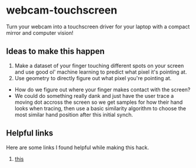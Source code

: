 # webcam-touchscreen
Turn your webcam into a touchscreen driver for your laptop with a compact mirror and computer vision!

## Ideas to make this happen
1. Make a dataset of your finger touching different spots on your screen and use good ol' machine learning to predict what pixel it's pointing at.
2. Use geometry to directly figure out what pixel you're pointing at.
  * How do we figure out where your finger makes contact with the screen?
  * We could do something really dank and just have the user trace a moving dot accross the screen so we get samples for how their hand looks when tracing, then use a basic similarity algorithm to choose the most similar hand position after this initial synch.

## Helpful links
Here are some links I found helpful while making this hack.
1. [this](https://dev.to/amarlearning/finger-detection-and-tracking-using-opencv-and-python-586m)
